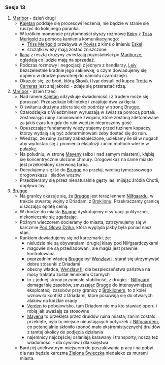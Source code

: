 ### Sesja 13
1. [Maribor](#l_maribor) - dzień drugi
    - [Kajetan](#g_kajetan) poddaje się procesowi leczenia, nie będzie w stanie się ruszyć do kolejnego poranka.
    - W krótkim momencie przytomności słyszy rozmowę [Keiry](#p_keira_metz) z [Triss Merigold](#p_triss_merigold) za pomocą kamienia komunikacyjnego:
        - [Triss Merigold](#p_triss_merigold) przebywa w [Poviss](#l_poviss) z kimś o imieniu [Eskel](#p_eskel)
        - szczątki wieży mają zostać zniszczone
    - [Ilana](#g_ilana) z resztą drużyny zwiedzają pozostałości po [Mariborze](#l_maribor), oglądają co ludzie mają na sprzedaż.
    - Podczas rozmowy i negocjacji z jednym z handlarzy, [Leiv](#p_leiv) bezszelestnie kradnie jego sakiewkę, o czym dowiadujemy się dopiero w drodze powrotnej do namiotu czarodziejki.
    - Okazuje się, że broń, którą [Skovik](#p_skovik) i [Ivar](#p_ivar) dostali od kupca [Trotta](#p_trott) w [Carreras](#l_carreras) jest złej jakości - zdaje się przerastać rdzą.
2. [Maribor](#l_maribor) - dzień trzeci
    - Nad ranem [Kajetan](#g_kajetan) odzyskuje świadomość i z trudem może się poruszać. Przeszukuje bibliotekę i znajduje dwa zaklęcia.
    - O świtaniu drużyna zbiera się do podróży w stronę [Brugge](#l_brugge).
    - Czarodziejka z Wiedźminem wyruszają w świat za pomocą portalu, zostawiając ruiny zaminowane zwojami, które zostaną zdetonowane za jakiś czas lub gdy do ruin wejdzie nieproszony gość.
    - Opuszczając fundamenty wieży stajemy przed tuzinem kopaczy, którzy wydają się być zdeterminowani żeby dostać się do ruin.
    - Wiedząc, że ruiny zostały zabezpieczone, uciekamy ile sił w nogach aby wydostać się z promienia eksplozji zanim motłoch wlezie w pułapkę.
    - Na południu, w stronę [Mayeny](#l_mayena) (albo i nad samym miastem), kłębią się koncentrycznie ułożone chmury. Drogowskaz na same miasto jest przekreślony czerwoną farbą.
    - Decydujemy się iść do [Brugge](#l_brugge) na przełaj, według tymczasowego drogowskazu i śladów wozów.
    - Przedzieramy się przez nienaturalnie gęsty las, mijając źródła Chotli, dopływu Iny.
3. [Brugge](#l_brugge)
    - Na granicy okazuje się, że [Brugge](#l_brugge) jest teraz lennem [Nilfgaardu](#l_nilfgaard), w trakcie otwartej wojny z Driadami z [Brokilonu](#l_brokilon). Przekraczamy granicę uiszczając opłatę celną.
    - W drodze do miasta [Brugge](#l_m_brugge) dyskutujemy o sytuacji politycznej, niekoniecznie się zgadzając.
    - Późnym wieczorem docieramy do miasta, zatrzymujemy się w karczmie [Pod Głową Dzika](#l_glowa_dzika), która wygląda jakby była ponad nasz stan.
    - Rankiem dowiadujemy się od karczmarki, że:
        - nieludzie nie są obywatelami drugiej klasy pod Nilfgaardczykami
        - magowie nie są prześladowani, ale magia jest prawnie kontrolowana
        - poprzednim władcą [Brugge](#l_brugge) był [Wenzlaw I](#p_krol_wenzlaw_i), starał się utrzymywać dobre stosunki z Driadami
        - obecny władca, [Wenzlaw II](#p_krol_wenzlaw_ii), dla bezpieczeństwa państwa na mocy traktatu został lennikiem Czarnych
        - to z jednej strony przyniosło stabilność, z drugiej - [Nilfgaard](#l_nilfgaard) domagał się zasobów, zmuszając [Brugge](#l_brugge) do intensywniejszej eksploatacji zasobów przy granicy z [Brokilonem](#l_brokilon); to z kolei wznowiło konflikt z Driadami, które posuwają się do otwarych ataków na ludzkie osady
        - [Verden](#l_verden) to pobojowisko, tam Driadom nie ma kto stawiać oporu i robią jak uważają za stosowne
        - [Mayena](#l_mayena) to przeklęta przez druidów ruina miasta; zanim zostało przeklęte, było to miejsce nieustających potyczek z [Nilfgaardem](#l_nilfgaard), co potencjalnie skłoniło (ponoć mało ekstremistycznych) druidów z tamtej okolicy do podjęcia działania
        - najemnicy najczęściej osłaniają karawany i transporty, noszą też wiadomości - dla cywilów i dla księstwa
    - Bardziej adekwatnym miejscem do poszukiwania pracy i na pobyt dla nas będzie karczma [Zielona Świeczka](#l_zielona_swieczka) niedaleko za murami miasta.